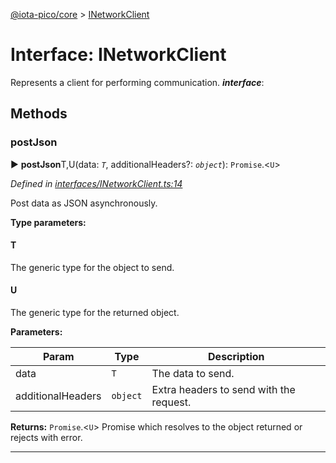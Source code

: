[@iota-pico/core](../README.md) > [INetworkClient](../interfaces/inetworkclient.md)



# Interface: INetworkClient


Represents a client for performing communication.
*__interface__*: 



## Methods
<a id="postjson"></a>

###  postJson

► **postJson**T,U(data: *`T`*, additionalHeaders?: *`object`*): `Promise`.<`U`>



*Defined in [interfaces/INetworkClient.ts:14](https://github.com/iotaeco/iota-pico-core/blob/0bbb142/src/interfaces/INetworkClient.ts#L14)*



Post data as JSON asynchronously.


**Type parameters:**

#### T 

The generic type for the object to send.

#### U 

The generic type for the returned object.

**Parameters:**

| Param | Type | Description |
| ------ | ------ | ------ |
| data | `T`   |  The data to send. |
| additionalHeaders | `object`   |  Extra headers to send with the request. |





**Returns:** `Promise`.<`U`>
Promise which resolves to the object returned or rejects with error.






___


